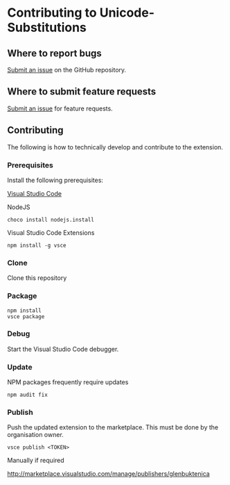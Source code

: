 # Contributing to Unicode-Substitutions

## Where to report bugs

[Submit an issue](https://github.com/gbuktenica/Unicode-Substitutions/issues/new) on the GitHub repository.

## Where to submit feature requests

[Submit an issue](https://github.com/gbuktenica/Unicode-Substitutions/issues/new) for feature requests.

## Contributing

The following is how to technically develop and contribute to the extension.

### Prerequisites

Install the following prerequisites:

[Visual Studio Code](https://code.visualstudio.com/)

NodeJS

```Command
choco install nodejs.install
```

Visual Studio Code Extensions

```Command
npm install -g vsce
```

### Clone

Clone this repository

### Package

```Command
npm install
vsce package
```

### Debug

Start the Visual Studio Code debugger.

### Update

NPM packages frequently require updates

```command
npm audit fix
```

### Publish

Push the updated extension to the marketplace. This must be done by the organisation owner.

```Command
vsce publish <TOKEN>
```

Manually if required

<http://marketplace.visualstudio.com/manage/publishers/glenbuktenica>
